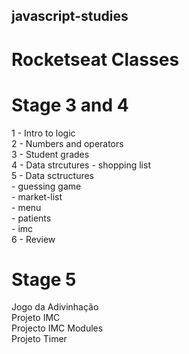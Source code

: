 ## javascript-studies

# Rocketseat Classes

# Stage 3 and 4

1 - Intro to logic <br>
2 - Numbers and operators <br>
3 - Student grades <br>
4 - Data strcutures - shopping list <br>
5 - Data sctructures <br>
    - guessing game <br>
    - market-list <br>
    - menu <br>
    - patients <br>
    - imc <br>
6 - Review

# Stage 5

Jogo da Adivinhação  <br>
Projeto IMC  <br>
Projecto IMC Modules <br>
Projeto Timer





